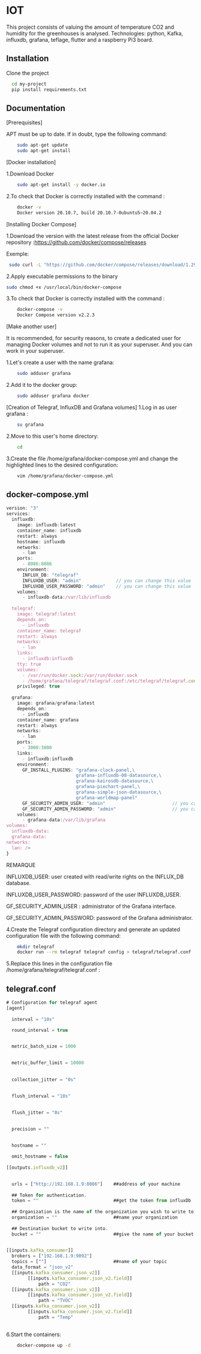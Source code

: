 
# IOT

This project consists of valuing the amount of temperature CO2 and humidity for the greenhouses is analysed.
Technologies: python, Kafka, influxdb, grafana, teflage, flutter and a raspberry Pi3 board.

## Installation

Clone the project

```bash
  cd my-project
  pip install requirements.txt 
```
    
## Documentation

[Prerequisites]

APT must be up to date. If in doubt, type the following command:
```bash
    sudo apt-get update
    sudo apt-get install 
```
[Docker installation]

1.Download Docker
```bash
    sudo apt-get install -y docker.io
```
2.To check that Docker is correctly installed with the command :
```bash
    docker -v
    Docker version 20.10.7, build 20.10.7-0ubuntu5~20.04.2
```
[Installing Docker Compose]

1.Download the version with the latest release from the official Docker repository :https://github.com/docker/compose/releases

Exemple:
```bash
 sudo curl -L "https://github.com/docker/compose/releases/download/1.29.2/docker-compose-$(uname -s)-$(uname -m)" -o /usr/local/bin/docker-compose
```
2.Apply executable permissions to the binary
```bash
sudo chmod +x /usr/local/bin/docker-compose
```
3.To check that Docker is correctly installed with the command :
```bash
    docker-compose -v
    Docker Compose version v2.2.3
```
[Make another user]

It is recommended, for security reasons, to create a dedicated user for managing Docker volumes and not to run it as your superuser.
And you can work in your superuser.

1.Let's create a user  with the name grafana: 
```bash
    sudo adduser grafana
```
2.Add it to the docker group:
```bash
    sudo adduser grafana docker
```
[Creation of Telegraf, InfluxDB and Grafana volumes]
1.Log in as user grafana :
```bash
    su grafana
```
2.Move to this user's home directory:
```bash
    cd
```
3.Create the file /home/grafana/docker-compose.yml and change the highlighted lines to the desired configuration:
```bash
    vim /home/grafana/docker-compose.yml
```

## docker-compose.yml

```javascript
version: "3"
services:
  influxdb:
    image: influxdb:latest
    container_name: influxdb
    restart: always
    hostname: influxdb
    networks:
      - lan
    ports:
      - 8086:8086
    environment:
      INFLUX_DB: "telegraf"
      INFLUXDB_USER: "admin"             // you can change this value
      INFLUXDB_USER_PASSWORD: "admin"    // you can change this value
    volumes:
      - influxdb-data:/var/lib/influxdb
 
  telegraf:
    image: telegraf:latest
    depends_on:
      - influxdb
    container_name: telegraf
    restart: always
    networks:
      - lan
    links:
      - influxdb:influxdb
    tty: true
    volumes:
      - /var/run/docker.sock:/var/run/docker.sock
      - /home/grafana/telegraf/telegraf.conf:/etc/telegraf/telegraf.conf
    privileged: true
 
  grafana:
    image: grafana/grafana:latest
    depends_on:
      - influxdb
    container_name: grafana
    restart: always
    networks:
      - lan
    ports:
      - 3000:3000
    links:
      - influxdb:influxdb
    environment:
      GF_INSTALL_PLUGINS: "grafana-clock-panel,\
                          grafana-influxdb-08-datasource,\
                          grafana-kairosdb-datasource,\
                          grafana-piechart-panel,\
                          grafana-simple-json-datasource,\
                          grafana-worldmap-panel"
      GF_SECURITY_ADMIN_USER: "admin"                         // you can change this value
      GF_SECURITY_ADMIN_PASSWORD: "admin"                     // you can change this value
    volumes:
      - grafana-data:/var/lib/grafana
volumes:
  influxdb-data:
  grafana-data:
networks:
  lan: />
}
```


REMARQUE

INFLUXDB_USER: user created with read/write rights on the INFLUX_DB database.

INFLUXDB_USER_PASSWORD: password of the user INFLUXDB_USER.

GF_SECURITY_ADMIN_USER : administrator of the Grafana interface.

GF_SECURITY_ADMIN_PASSWORD: password of the Grafana administrator.

4.Create the Telegraf configuration directory and generate an updated configuration file with the following command:

```bash
    mkdir telegraf
    docker run --rm telegraf telegraf config > telegraf/telegraf.conf
```
5.Replace this lines in the configuration file /home/grafana/telegraf/telegraf.conf :

## telegraf.conf

```javascript
# Configuration for telegraf agent
[agent]
  
  interval = "10s"
 
  round_interval = true


  metric_batch_size = 1000
 

  metric_buffer_limit = 10000
 
 
  collection_jitter = "0s"
 
  
  flush_interval = "10s"
 

  flush_jitter = "0s"
 

  precision = ""
 

  hostname = ""
 
  omit_hostname = false
 
[[outputs.influxdb_v2]]
 

  urls = ["http://192.168.1.9:8086"]    ##address of your machine
 
  ## Token for authentication.
  token = ""                            ##get the token from influxDb
 
  ## Organization is the name of the organization you wish to write to; must exist.
  organization = ""                     ##name your organization
 
  ## Destination bucket to write into.
  bucket = ""                           ##give the name of your bucket
 

[[inputs.kafka_consumer]]
  brokers = ["192.168.1.9:9092"]
  topics = [""]                         ##name of your topic
  data_format = "json_v2"
  [[inputs.kafka_consumer.json_v2]]
        [[inputs.kafka_consumer.json_v2.field]]
            path = "CO2" 
  [[inputs.kafka_consumer.json_v2]]
        [[inputs.kafka_consumer.json_v2.field]]
            path = "TVOC" 
  [[inputs.kafka_consumer.json_v2]]
        [[inputs.kafka_consumer.json_v2.field]]
            path = "Temp" 
    

```

6.Start the containers:
```bash
    docker-compose up -d
```

